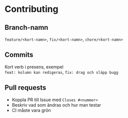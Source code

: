 # Contributing

## Branch-namn
`feature/<kort-namn>`, `fix/<kort-namn>`, `chore/<kort-namn>`

## Commits
Kort verb i presens, exempel  
`feat: kolumn kan redigeras`, `fix: drag och släpp bugg`

## Pull requests
- Koppla PR till Issue med `Closes #<nummer>`
- Beskriv vad som ändras och hur man testar
- CI måste vara grön
